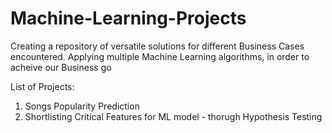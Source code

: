 # Machine-Learning-Projects
Creating a repository of versatile solutions for different Business Cases encountered. Applying multiple Machine Learning algorithms, in order to acheive our Business go

List of Projects:
1. Songs Popularity Prediction
2. Shortlisting Critical Features for ML model - thorugh Hypothesis Testing
